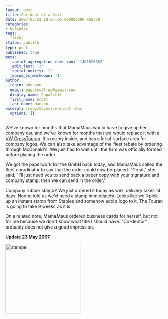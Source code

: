 ```yaml
---
layout: post
title: For Want of a Nail
date: 2007-05-22 18:05:05.000000000 +02:00
categories:
- business
tags:
- flickr
status: publish
type: post
published: true
meta:
  _social_aggregation_next_run: '1401626662'
  _edit_last: '3'
  _social_notify: '1'
  _wpcom_is_markdown: '1'
author:
  login: shanson
  email: papascott-wp@gmail.com
  display_name: PapaScott
  first_name: Scott
  last_name: Hanson
excerpt: !ruby/object:Hpricot::Doc
  options: {}
---
```

<p>We've known for months that MamaMaus would have to give up her company car, and we've known for months that we would replace it with a <a href="https://www.papascott.de/archives/2007/03/18/crosstouran/">VW CrossTouran</a>. It's roomy inside, and has a lot of surface area for company logos. We can also take advantage of the fleet rebate by ordering through McDonald's. We just had to wait until the firm was officially formed before placing the order.</p>
<p>We got the paperwork for the GmbH back today, and MamaMaus called the fleet coordinator to say that the order could now be placed. "Great," she said, "I'll just need you to send back a paper copy with your signature and company stamp, then we can send in the order."</p>
<p>Company rubber stamp? We just ordered it today as well, delivery takes 14 days. Noone told us we'd need a stamp immediately. Looks like we'll pick up an instant stamp from Staples and somehow add a logo to it. The Touran is going to take 9 weeks as it is.</p>
<p>On a related note, MamaMaus ordered business cards for herself, but not for me because we don't know what title I should have. "Co-debtor" probably does not give a good impression.</p>
<p><strong>Update 23 May 2007</strong></p>
<p><a href="http://www.flickr.com/photos/papascott/510698329/" title="Photo Sharing"><img src="https://farm1.static.flickr.com/190/510698329_57fd2e4f8e_m.jpg" width="240" height="221" alt="stempel" /></a></p>
